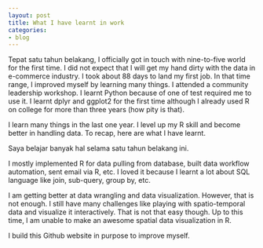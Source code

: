 ```yaml
---
layout: post
title: What I have learnt in work
categories:
- blog
---
```


Tepat satu tahun belakang, I officially got in touch with nine-to-five world for the first time. I did not expect that I will get my hand dirty with the data in e-commerce industry. I took about 88 days to land my first job. In that time range, I improved myself by learning many things. I attended a community leadership workshop. I learnt Python because of one of test required me to use it. I learnt dplyr and ggplot2 for the first time although I already used R on college for more than three years (how pity is that). 

I learn many things in the last one year. I level up my R skill and become better in handling data. To recap, here are what I have learnt.

Saya belajar banyak hal selama satu tahun belakang ini.

I mostly implemented R for data pulling from database, built data workflow automation, sent email via R, etc. I loved it because I learnt a lot about SQL language like join, sub-query, group by, etc.

I am getting better at data wrangling and data visualization. However, that is not enough. I still have many challenges like playing with spatio-temporal data and visualize it interactively. That is not that easy though. Up to this time, I am unable to make an awesome spatial data visualization in R. 

I build this Github website in purpose to improve myself. 



